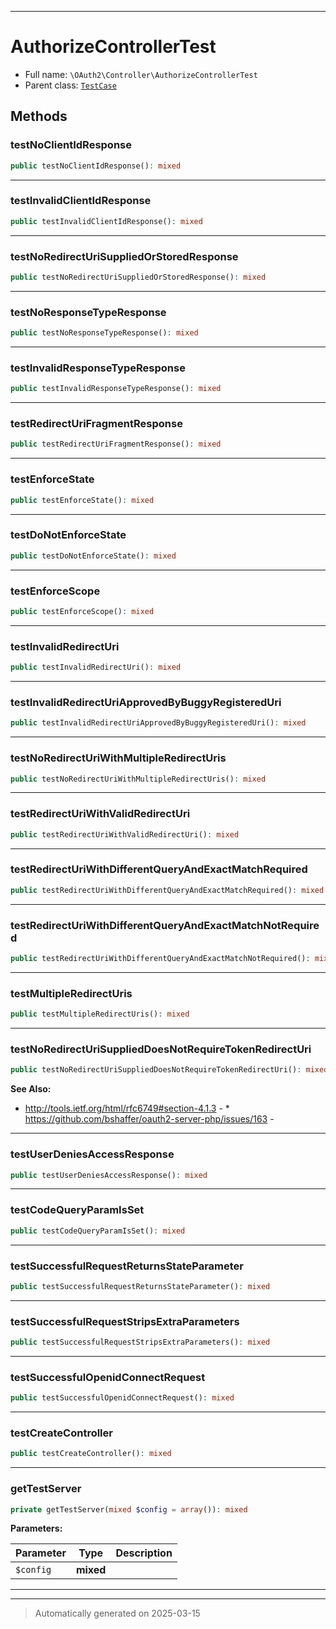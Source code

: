 ***

# AuthorizeControllerTest





* Full name: `\OAuth2\Controller\AuthorizeControllerTest`
* Parent class: [`TestCase`](../../PHPUnit/Framework/TestCase.md)




## Methods


### testNoClientIdResponse



```php
public testNoClientIdResponse(): mixed
```












***

### testInvalidClientIdResponse



```php
public testInvalidClientIdResponse(): mixed
```












***

### testNoRedirectUriSuppliedOrStoredResponse



```php
public testNoRedirectUriSuppliedOrStoredResponse(): mixed
```












***

### testNoResponseTypeResponse



```php
public testNoResponseTypeResponse(): mixed
```












***

### testInvalidResponseTypeResponse



```php
public testInvalidResponseTypeResponse(): mixed
```












***

### testRedirectUriFragmentResponse



```php
public testRedirectUriFragmentResponse(): mixed
```












***

### testEnforceState



```php
public testEnforceState(): mixed
```












***

### testDoNotEnforceState



```php
public testDoNotEnforceState(): mixed
```












***

### testEnforceScope



```php
public testEnforceScope(): mixed
```












***

### testInvalidRedirectUri



```php
public testInvalidRedirectUri(): mixed
```












***

### testInvalidRedirectUriApprovedByBuggyRegisteredUri



```php
public testInvalidRedirectUriApprovedByBuggyRegisteredUri(): mixed
```












***

### testNoRedirectUriWithMultipleRedirectUris



```php
public testNoRedirectUriWithMultipleRedirectUris(): mixed
```












***

### testRedirectUriWithValidRedirectUri



```php
public testRedirectUriWithValidRedirectUri(): mixed
```












***

### testRedirectUriWithDifferentQueryAndExactMatchRequired



```php
public testRedirectUriWithDifferentQueryAndExactMatchRequired(): mixed
```












***

### testRedirectUriWithDifferentQueryAndExactMatchNotRequired



```php
public testRedirectUriWithDifferentQueryAndExactMatchNotRequired(): mixed
```












***

### testMultipleRedirectUris



```php
public testMultipleRedirectUris(): mixed
```












***

### testNoRedirectUriSuppliedDoesNotRequireTokenRedirectUri



```php
public testNoRedirectUriSuppliedDoesNotRequireTokenRedirectUri(): mixed
```












**See Also:**

* http://tools.ietf.org/html/rfc6749#section-4.1.3 - * https://github.com/bshaffer/oauth2-server-php/issues/163 - 

***

### testUserDeniesAccessResponse



```php
public testUserDeniesAccessResponse(): mixed
```












***

### testCodeQueryParamIsSet



```php
public testCodeQueryParamIsSet(): mixed
```












***

### testSuccessfulRequestReturnsStateParameter



```php
public testSuccessfulRequestReturnsStateParameter(): mixed
```












***

### testSuccessfulRequestStripsExtraParameters



```php
public testSuccessfulRequestStripsExtraParameters(): mixed
```












***

### testSuccessfulOpenidConnectRequest



```php
public testSuccessfulOpenidConnectRequest(): mixed
```












***

### testCreateController



```php
public testCreateController(): mixed
```












***

### getTestServer



```php
private getTestServer(mixed $config = array()): mixed
```








**Parameters:**

| Parameter | Type | Description |
|-----------|------|-------------|
| `$config` | **mixed** |  |





***


***
> Automatically generated on 2025-03-15
